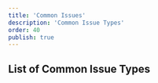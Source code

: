 ```yaml
---
title: 'Common Issues'
description: 'Common Issue Types'
order: 40
publish: true
---
```


## List of Common Issue Types

